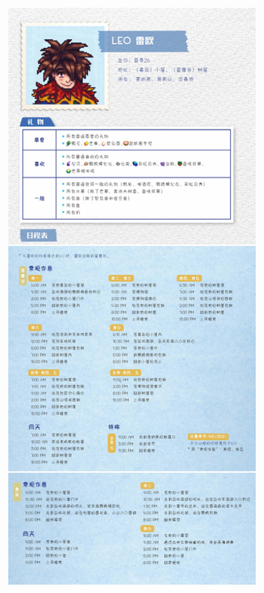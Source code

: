 ![](../../assets/book_img/character/34.jpg)
![](../../assets/book_img/character/34-1.jpg)
![](../../assets/book_img/character/34-2.jpg)